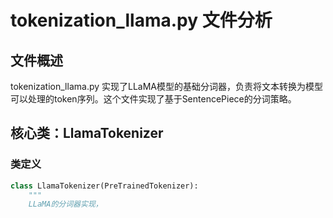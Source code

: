 # tokenization_llama.py 文件分析

## 文件概述
tokenization_llama.py 实现了LLaMA模型的基础分词器，负责将文本转换为模型可以处理的token序列。这个文件实现了基于SentencePiece的分词策略。

## 核心类：LlamaTokenizer

### 类定义
```python
class LlamaTokenizer(PreTrainedTokenizer):
    """
    LLaMA的分词器实现，